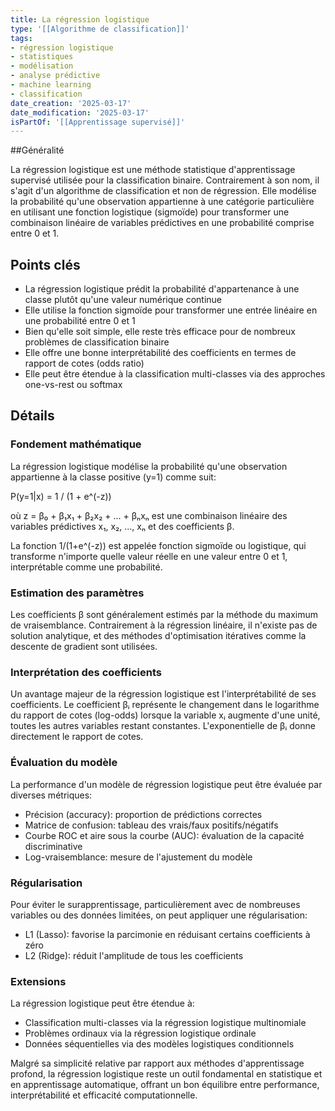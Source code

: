 ```yaml
---
title: La régression logistique
type: '[[Algorithme de classification]]'
tags:
- régression logistique
- statistiques
- modélisation
- analyse prédictive
- machine learning
- classification
date_creation: '2025-03-17'
date_modification: '2025-03-17'
isPartOf: '[[Apprentissage supervisé]]'
---
```

##Généralité

La régression logistique est une méthode statistique d'apprentissage supervisé utilisée pour la classification binaire. Contrairement à son nom, il s'agit d'un algorithme de classification et non de régression. Elle modélise la probabilité qu'une observation appartienne à une catégorie particulière en utilisant une fonction logistique (sigmoïde) pour transformer une combinaison linéaire de variables prédictives en une probabilité comprise entre 0 et 1.

## Points clés

- La régression logistique prédit la probabilité d'appartenance à une classe plutôt qu'une valeur numérique continue
- Elle utilise la fonction sigmoïde pour transformer une entrée linéaire en une probabilité entre 0 et 1
- Bien qu'elle soit simple, elle reste très efficace pour de nombreux problèmes de classification binaire
- Elle offre une bonne interprétabilité des coefficients en termes de rapport de cotes (odds ratio)
- Elle peut être étendue à la classification multi-classes via des approches one-vs-rest ou softmax

## Détails

### Fondement mathématique

La régression logistique modélise la probabilité qu'une observation appartienne à la classe positive (y=1) comme suit:

P(y=1|x) = 1 / (1 + e^(-z))

où z = β₀ + β₁x₁ + β₂x₂ + ... + βₙxₙ est une combinaison linéaire des variables prédictives x₁, x₂, ..., xₙ et des coefficients β.

La fonction 1/(1+e^(-z)) est appelée fonction sigmoïde ou logistique, qui transforme n'importe quelle valeur réelle en une valeur entre 0 et 1, interprétable comme une probabilité.

### Estimation des paramètres

Les coefficients β sont généralement estimés par la méthode du maximum de vraisemblance. Contrairement à la régression linéaire, il n'existe pas de solution analytique, et des méthodes d'optimisation itératives comme la descente de gradient sont utilisées.

### Interprétation des coefficients

Un avantage majeur de la régression logistique est l'interprétabilité de ses coefficients. Le coefficient βᵢ représente le changement dans le logarithme du rapport de cotes (log-odds) lorsque la variable xᵢ augmente d'une unité, toutes les autres variables restant constantes. L'exponentielle de βᵢ donne directement le rapport de cotes.

### Évaluation du modèle

La performance d'un modèle de régression logistique peut être évaluée par diverses métriques:
- Précision (accuracy): proportion de prédictions correctes
- Matrice de confusion: tableau des vrais/faux positifs/négatifs
- Courbe ROC et aire sous la courbe (AUC): évaluation de la capacité discriminative
- Log-vraisemblance: mesure de l'ajustement du modèle

### Régularisation

Pour éviter le surapprentissage, particulièrement avec de nombreuses variables ou des données limitées, on peut appliquer une régularisation:
- L1 (Lasso): favorise la parcimonie en réduisant certains coefficients à zéro
- L2 (Ridge): réduit l'amplitude de tous les coefficients

### Extensions

La régression logistique peut être étendue à:
- Classification multi-classes via la régression logistique multinomiale
- Problèmes ordinaux via la régression logistique ordinale
- Données séquentielles via des modèles logistiques conditionnels

Malgré sa simplicité relative par rapport aux méthodes d'apprentissage profond, la régression logistique reste un outil fondamental en statistique et en apprentissage automatique, offrant un bon équilibre entre performance, interprétabilité et efficacité computationnelle.